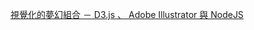 
[視覺化的夢幻組合 － D3.js 、 Adobe Illustrator 與 NodeJS](http://blog.infographics.tw/2015/04/d3js-adobe-illustrator-nodejs/)

